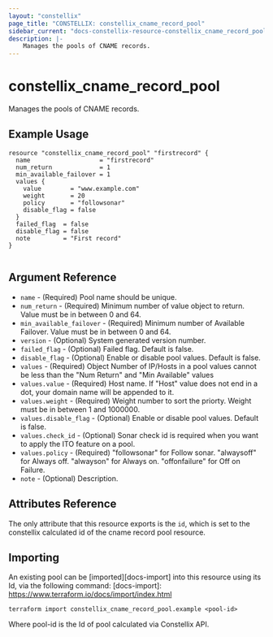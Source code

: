 ```yaml
---
layout: "constellix"
page_title: "CONSTELLIX: constellix_cname_record_pool"
sidebar_current: "docs-constellix-resource-constellix_cname_record_pool"
description: |-
    Manages the pools of CNAME records.
---
```


# constellix_cname_record_pool
  Manages the pools of CNAME records.

## Example Usage ##

```hcl
resource "constellix_cname_record_pool" "firstrecord" {
  name                   = "firstrecord"
  num_return             = 1
  min_available_failover = 1
  values {
    value        = "www.example.com"
    weight       = 20
    policy       = "followsonar"
    disable_flag = false
  }
  failed_flag  = false
  disable_flag = false
  note         = "First record"
}


```

## Argument Reference ##
* `name` - (Required) Pool name should be unique.
* `num_return` - (Required) Minimum number of value object to return. Value must be in between 0 and 64.
* `min_available_failover` - (Required) Minimum number of Available Failover. Value must be in between 0 and 64.
* `version` - (Optional) System generated version number.
* `failed_flag` - (Optional) Failed flag. Default is false.
* `disable_flag` - (Optional) Enable or disable pool values. Default is false.
* `values` - (Required) Object Number of IP/Hosts in a pool values cannot be less than the "Num Return" and "Min Available" values
* `values.value` - (Required) Host name. If "Host" value does not end in a dot, your domain name will be appended to it.
* `values.weight` - (Required) Weight number to sort the priorty. Weight must be in between 1 and 1000000.
* `values.disable_flag` - (Optional) Enable or disable pool values. Default is false.
* `values.check_id` - (Optional) Sonar check id is required when you want to apply the ITO feature on a pool.
* `values.policy` - (Required) "followsonar" for Follow sonar. "alwaysoff" for Always off. "alwayson" for Always on. "offonfailure" for Off on Failure.
* `note` - (Optional) Description.

## Attributes Reference
The only attribute that this resource exports is the `id`, which is set to the constellix calculated id of the cname record pool resource.

## Importing ##

An existing pool can be [imported][docs-import] into this resource using its Id, via the following command:
[docs-import]: https://www.terraform.io/docs/import/index.html


```
terraform import constellix_cname_record_pool.example <pool-id>
```

Where pool-id is the Id of pool calculated via Constellix API.
